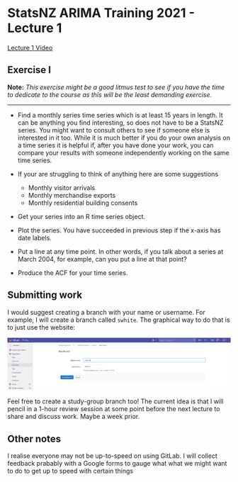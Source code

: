 # StatsNZ ARIMA Training 2021 - Lecture 1

[Lecture 1 Video](https://statsnewzealand-my.sharepoint.com/:v:/r/personal/steve_white_stats_govt_nz/Documents/Recordings/ARIMA%20Modelling%20-%20Lesson%201-20210923_094007-Meeting%20Recording.mp4?csf=1&web=1&e=dTMYc8)




## Exercise I  

**Note:** *This exercise might be a good litmus test to see if you have the time to dedicate to the course as this will be the least demanding exercise.*


***  

* Find a monthly series time series which is at least 15 years in length. It
can be anything you find interesting, so does not have to be a StatsNZ
series. You might want to consult others to see if someone else is interested
in it too. While it is much better if you do your own analysis on a time
series it is helpful if, after you have done your work, you can compare
your results with someone independently working on the same time series.

* If your are struggling to think of anything here are some suggestions
    * Monthly visitor arrivals
    * Monthly merchandise exports
    * Monthly residential building consents  
    
* Get your series into an R time series object.
* Plot the series. You have succeeded in previous step if the x-axis has date labels.
* Put a line at any time point. In other words, if you talk about a series at
March 2004, for example, can you put a line at that point?
* Produce the ACF for your time series.

## Submitting work

I would suggest creating a branch with your name or username.  For example, I will create a branch called `swhite`.  The graphical way to do that is to just use the website:

![new-branch](./data/new-branch.png "New Branch")

Feel free to create a study-group branch too! The current idea is that I will pencil in a 1-hour review session at some point before the next lecture to share and discuss work.  Maybe a week prior.  

## Other notes

I realise everyone may not be up-to-speed on using GitLab.  I will collect feedback prabably with a Google forms to gauge what what we might want to do to get up to speed with certain things

